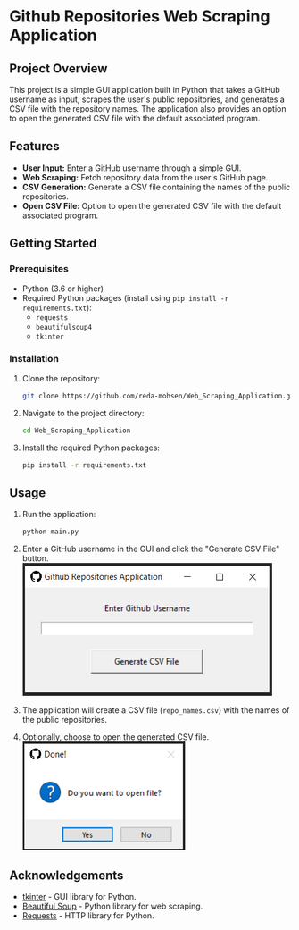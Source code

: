 # Github Repositories Web Scraping Application

## Project Overview

This project is a simple GUI application built in Python that takes a GitHub username as input, scrapes the user's public repositories, and generates a CSV file with the repository names. The application also provides an option to open the generated CSV file with the default associated program.

## Features

- **User Input:** Enter a GitHub username through a simple GUI.
- **Web Scraping:** Fetch repository data from the user's GitHub page.
- **CSV Generation:** Generate a CSV file containing the names of the public repositories.
- **Open CSV File:** Option to open the generated CSV file with the default associated program.

## Getting Started

### Prerequisites

- Python (3.6 or higher)
- Required Python packages (install using `pip install -r requirements.txt`):
  - `requests`
  - `beautifulsoup4`
  - `tkinter`

### Installation

1. Clone the repository:

    ```bash
    git clone https://github.com/reda-mohsen/Web_Scraping_Application.git
    ```

2. Navigate to the project directory:

    ```bash
    cd Web_Scraping_Application
    ```

3. Install the required Python packages:

    ```bash
    pip install -r requirements.txt
    ```

## Usage

1. Run the application:

    ```bash
    python main.py
    ```
2. Enter a GitHub username in the GUI and click the "Generate CSV File" button.
<br> ![Input Screenshot](assets/output.png) <br>
3. The application will create a CSV file (`repo_names.csv`) with the names of the public repositories.
4. Optionally, choose to open the generated CSV file.
<br> ![Output Screenshot](assets/file_created.png) <br>

## Acknowledgements

- [tkinter](https://docs.python.org/3/library/tkinter.html) - GUI library for Python.
- [Beautiful Soup](https://www.crummy.com/software/BeautifulSoup/) - Python library for web scraping.
- [Requests](https://docs.python-requests.org/en/latest/) - HTTP library for Python.
